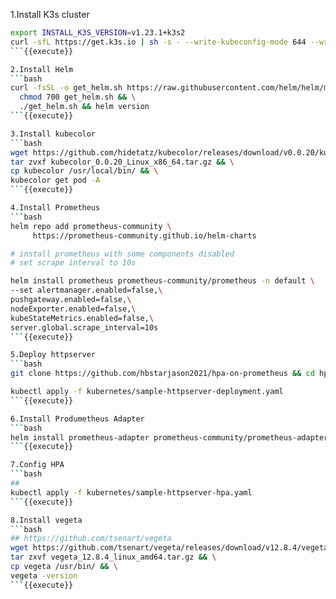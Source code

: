 1.Install K3s cluster

```bash
export INSTALL_K3S_VERSION=v1.23.1+k3s2 
curl -sfL https://get.k3s.io | sh -s - --write-kubeconfig-mode 644 --write-kubeconfig ~/.kube/config
```{{execute}}

2.Install Helm
```bash
curl -fsSL -o get_helm.sh https://raw.githubusercontent.com/helm/helm/master/scripts/get-helm-3 && \
  chmod 700 get_helm.sh && \
  ./get_helm.sh && helm version
```{{execute}}

3.Install kubecolor
```bash
wget https://github.com/hidetatz/kubecolor/releases/download/v0.0.20/kubecolor_0.0.20_Linux_x86_64.tar.gz && \
tar zvxf kubecolor_0.0.20_Linux_x86_64.tar.gz && \
cp kubecolor /usr/local/bin/ && \
kubecolor get pod -A
```{{execute}}

4.Install Prometheus
```bash
helm repo add prometheus-community \
     https://prometheus-community.github.io/helm-charts

# install prometheus with some components disabled
# set scrape interval to 10s

helm install prometheus prometheus-community/prometheus -n default \
--set alertmanager.enabled=false,\
pushgateway.enabled=false,\
nodeExporter.enabled=false,\
kubeStateMetrics.enabled=false,\
server.global.scrape_interval=10s
```{{execute}}

5.Deploy httpserver
```bash
git clone https://github.com/hbstarjason2021/hpa-on-prometheus && cd hpa-on-prometheus

kubectl apply -f kubernetes/sample-httpserver-deployment.yaml
```{{execute}}

6.Install Produmetheus Adapter
```bash
helm install prometheus-adapter prometheus-community/prometheus-adapter -n default -f kubernetes/values-adapter.yaml
```{{execute}}

7.Config HPA
```bash
##
kubectl apply -f kubernetes/sample-httpserver-hpa.yaml
```{{execute}}

8.Install vegeta
```bash
## https://github.com/tsenart/vegeta
wget https://github.com/tsenart/vegeta/releases/download/v12.8.4/vegeta_12.8.4_linux_amd64.tar.gz && \
tar zxvf vegeta_12.8.4_linux_amd64.tar.gz && \
cp vegeta /usr/bin/ && \
vegeta -version
```{{execute}}
